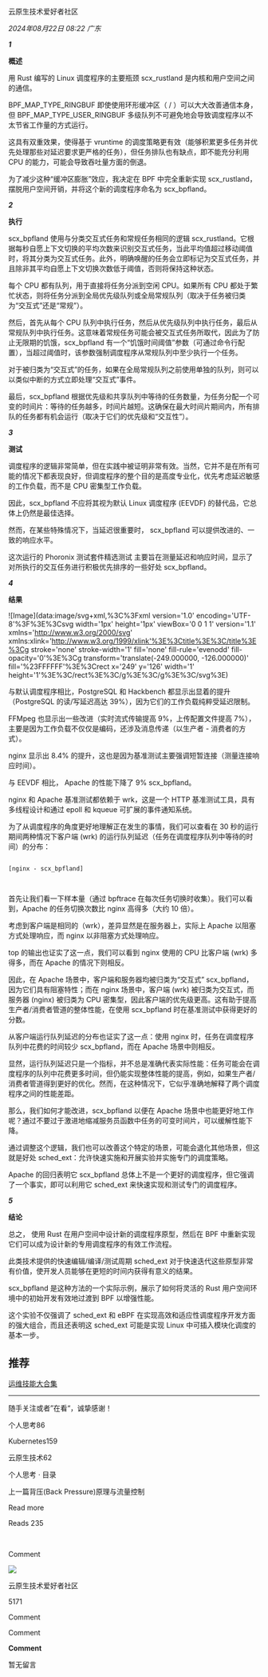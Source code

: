 # 

云原生技术爱好者社区

_2024年08月22日 08:22_ _广东_

**_1_**

**概述**

用 Rust 编写的 Linux 调度程序的主要瓶颈 scx_rustland 是内核和用户空间之间的通信。

BPF_MAP_TYPE_RINGBUF 即使使用环形缓冲区（ / ）可以大大改善通信本身，但 BPF_MAP_TYPE_USER_RINGBUF 多级队列不可避免地会导致调度程序以不太节省工作量的方式运行。

这具有双重效果，使得基于 vruntime 的调度策略更有效（能够积累更多任务并优先处理那些对延迟要求更严格的任务），但任务排队也有缺点，即不能充分利用 CPU 的能力，可能会导致吞吐量方面的倒退。

为了减少这种“缓冲区膨胀”效应，我决定在 BPF 中完全重新实现 scx_rustland，摆脱用户空间开销，并将这个新的调度程序命名为 scx_bpfland。

**_2_**

**执行**

scx_bpfland 使用与分类交互式任务和常规任务相同的逻辑 scx_rustland。它根据每秒自愿上下文切换的平均次数来识别交互式任务，当此平均值超过移动阈值时，将其分类为交互式任务。此外，明确唤醒的任务会立即标记为交互式任务，并且除非其平均自愿上下文切换次数低于阈值，否则将保持这种状态。

每个 CPU 都有队列，用于直接将任务分派到空闲 CPU。如果所有 CPU 都处于繁忙状态，则将任务分派到全局优先级队列或全局常规队列（取决于任务被归类为“交互式”还是“常规”）。

然后，首先从每个 CPU 队列中执行任务，然后从优先级队列中执行任务，最后从常规队列中执行任务。这意味着常规任务可能会被交互式任务所取代，因此为了防止无限期的饥饿，scx_bpfland 有一个“饥饿时间阈值”参数（可通过命令行配置），当超过阈值时，该参数强制调度程序从常规队列中至少执行一个任务。

对于被归类为“交互式”的任务，如果在全局常规队列之前使用单独的队列，则可以以类似中断的方式立即处理“交互式”事件。

最后，scx_bpfland 根据优先级和共享队列中等待的任务数量，为任务分配一个可变的时间片：等待的任务越多，时间片越短。这确保在最大时间片期间内，所有排队的任务都有机会运行（取决于它们的优先级和“交互性”）。

**_3_**

**测试**

调度程序的逻辑非常简单，但在实践中被证明非常有效。当然，它并不是在所有可能的情况下都表现良好，但调度程序的整个目的是高度专业化，优先考虑延迟敏感的工作负载，而不是 CPU 密集型工作负载。

因此，scx_bpfland 不应将其视为默认 Linux 调度程序 (EEVDF) 的替代品，它总体上仍然是最佳选择。

然而，在某些特殊情况下，当延迟很重要时， scx_bpfland 可以提供改进的、一致的响应水平。

这次运行的 Phoronix 测试套件精选测试 主要旨在测量延迟和响应时间，显示了对所执行的交互任务进行积极优先排序的一些好处 scx_bpfland。

**_4_**

**结果**

!\[Image\](data:image/svg+xml,%3C%3Fxml version='1.0' encoding='UTF-8'%3F%3E%3Csvg width='1px' height='1px' viewBox='0 0 1 1' version='1.1' xmlns='http://www.w3.org/2000/svg' xmlns:xlink='http://www.w3.org/1999/xlink'%3E%3Ctitle%3E%3C/title%3E%3Cg stroke='none' stroke-width='1' fill='none' fill-rule='evenodd' fill-opacity='0'%3E%3Cg transform='translate(-249.000000, -126.000000)' fill='%23FFFFFF'%3E%3Crect x='249' y='126' width='1' height='1'%3E%3C/rect%3E%3C/g%3E%3C/g%3E%3C/svg%3E)

与默认调度程序相比，PostgreSQL 和 Hackbench 都显示出显着的提升（PostgreSQL 的读/写延迟高达 39%），因为它们的工作负载纯粹受延迟限制。

FFMpeg 也显示出一些改进（实时流式传输提高 9%，上传配置文件提高 7%），主要是因为工作负载不仅仅是编码，还涉及消息传递（以生产者 - 消费者的方式）。

nginx 显示出 8.4% 的提升，这也是因为基准测试主要强调短暂连接（测量连接响应时间）。

与 EEVDF 相比， Apache 的性能下降了 9% scx_bpfland。

nginx 和 Apache 基准测试都依赖于 wrk，这是一个 HTTP 基准测试工具，具有多线程设计和通过 epoll 和 kqueue 可扩展的事件通知系统。

为了从调度程序的角度更好地理解正在发生的事情，我们可以查看在 30 秒的运行期间两种情况下客户端 (wrk) 的运行队列延迟（任务在调度程序队列中等待的时间）的分布：

```

```

```
[nginx - scx_bpfland]
```

```

```

```

```

首先让我们看一下样本量（通过 bpftrace 在每次任务切换时收集）。我们可以看到，Apache 的任务切换次数比 nginx 高得多（大约 10 倍）。

考虑到客户端是相同的（wrk），差异显然是在服务器上，实际上 Apache 以阻塞方式处理响应，而 nginx 以非阻塞方式处理响应。

top 的输出也证实了这一点，我们可以看到 nginx 使用的 CPU 比客户端 (wrk) 多得多，而在 Apache 的情况下则相反。

因此，在 Apache 场景中，客户端和服务器均被归类为“交互式” scx_bpfland，因为它们具有阻塞特性；而在 nginx 场景中，客户端 (wrk) 被归类为交互式，而服务器 (nginx) 被归类为 CPU 密集型，因此客户端的优先级更高。这有助于提高生产者/消费者管道的整体性能，在使用 scx_bpfland 时在基准测试中获得更好的分数。

从客户端运行队列延迟的分布也证实了这一点：使用 nginx 时，任务在调度程序队列中花费的时间较少 scx_bpfland，而在 Apache 场景中则相反。

显然，运行队列延迟只是一个指标，并不总是准确代表实际性能：任务可能会在调度程序的队列中花费更多时间，但仍能实现整体性能的提高，例如，如果生产者/消费者管道得到更好的优化。然而，在这种情况下，它似乎准确地解释了两个调度程序之间的性能差距。

那么，我们如何才能改进，scx_bpfland 以便在 Apache 场景中也能更好地工作呢？通过不要过于激进地缩减服务员函数中任务的可变时间片，可以缓解性能下降。

通过调整这个逻辑，我们也可以改善这个特定的场景，可能会退化其他场景，但这就是好处 sched_ext：允许快速实施和开展实验并实施专门的调度策略。

Apache 的回归表明它 scx_bpfland 总体上不是一个更好的调度程序，但它强调了一个事实，即可以利用它 sched_ext 来快速实现和测试专门的调度程序。

**_5_**

**结论**

总之， 使用 Rust 在用户空间中设计新的调度程序原型，然后在 BPF 中重新实现它们可以成为设计新的专用调度程序的有效工作流程。

此类技术提供的快速编辑/编译/测试周期 sched_ext 对于快速迭代这些原型非常有价值，使开发人员能够在更短的时间内获得有意义的结果。

scx_bpfland 是这种方法的一个实际示例，展示了如何将灵活的 Rust 用户空间环境中的初始开发有效地过渡到 BPF 以增强性能。

这个实验不仅强调了 sched_ext 和 eBPF 在实现高效和适应性调度程序开发方面的强大组合，而且还表明这 sched_ext 可能是实现 Linux 中可插入模块化调度的基本一步。

## 推荐

[运维技能大合集](<https://mp.weixin.qq.com/s?__biz=MzI3NTEwOTA4OQ==&mid=2649185045&idx=1&sn=e8a669ff8ea1b91ab79ae86cb3761f30&chksm=f27b15f0f7f305bd0908a0b8c54fc31da02d650225531a3e3a8aa592f67a88cc5bafae0918c4&mpshare=1&scene=24&srcid=08248NBiNFGsPB4PF9BbdTyv&sharer_shareinfo=425611c28badade47c8976230008c633&sharer_shareinfo_first=e2dd5afd9e9472b3a8fdfc523328544a&key=daf9bdc5abc4e8d03fb3f182ff654b48f32fa98f23f9934040f7729799e5d83edf2368a6047833988b37e62d0c3a0f9a8725c6d8c71ec0595dfa14ab51080dd67800bf5235796e86b63f5765c23062d0134a45419c4f41e4b80dd61b731b0f5b8fe349fd02a386c76693daf23c8c1d7ebfc8369068ba600a6cd939aea085df67&ascene=14&uin=MTEwNTU1MjgwMw%3D%3D&devicetype=iMac+MacBookAir10%2C1+OSX+OSX+14.6.1+build(23G93)&version=13080710&nettype=WIFI&lang=en&countrycode=CN&fontScale=100&exportkey=n_ChQIAhIQzyCOzuUf%2FTGBpQhy0kH0wBKUAgIE97dBBAEAAAAAAOd8EmT7%2BckAAAAOpnltbLcz9gKNyK89dVj0rG02lgpT52O012TvgoEJ1U%2FHzYIa%2FtGJ78qG9wzajL5ZV8xYiA2ySDQreFfuZzxgF25PECcQQ4L%2BpoYd4kbounb%2BADRV7X%2F3lXSzb4PTSlhX2dg6Ic9AM4Deuc582U5wJk09VEeIsI9uGRHB6ynGvTK8mr75VHejD7leeW4G9S3Z2HI884YSwqqn9MH5nixsx8bo79%2BM0e5mrzbw%2FMY2dwHCy8pDXVuZcpMSkVURi6fFjE%2BjVyEhUAynN3xR6Kdbn6W7tqFSt6OQSBuIJhzHYbuxwv1GNJCLRdOl6xUKp2VYS4OR6sRb%2FXrcyF059w%3D%3D&acctmode=0&pass_ticket=8%2BY%2BfEgUhrEBRq0jbdpBF2%2B4ZIn5hi3ct0vE%2Ba85w1gIUNVNiJbX5IRua%2F7B4Duj&wx_header=0>)

______________________________________________________________________

随手关注或者”在看“，诚挚感谢！

个人思考86

Kubernetes159

云原生技术62

个人思考 · 目录

上一篇背压(Back Pressure)原理与流量控制

Read more

Reads 235

​

Comment

[](javacript:;)

![](http://mmbiz.qpic.cn/mmbiz_png/hvZjCFh6diaQEgYWsPZBjiaUX30SgROIHsvKCFUpS894xnwNlNsAybG1IKsa7fMU7yPYYheKMZa1Ou6xSWX0YiaXg/300?wx_fmt=png&wxfrom=18)

云原生技术爱好者社区

5171

Comment

Comment

**Comment**

暂无留言
